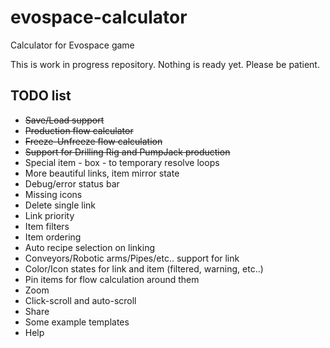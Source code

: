 # evospace-calculator
Calculator for Evospace game

This is work in progress repository. Nothing is ready yet. Please be patient.

## TODO list

- ~~Save/Load support~~
- ~~Production flow calculator~~
- ~~Freeze-Unfreeze flow calculation~~
- ~~Support for Drilling Rig and PumpJack production~~
- Special item - box - to temporary resolve loops
- More beautiful links, item mirror state
- Debug/error status bar
- Missing icons
- Delete single link
- Link priority
- Item filters
- Item ordering
- Auto recipe selection on linking
- Conveyors/Robotic arms/Pipes/etc.. support for link
- Color/Icon states for link and item (filtered, warning, etc..)
- Pin items for flow calculation around them
- Zoom
- Click-scroll and auto-scroll
- Share
- Some example templates
- Help
